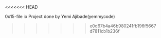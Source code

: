 <<<<<<< HEAD

0x15-file io Project done by Yemi Ajibade(yemmycode)

>>>>>>> e0d67b4a46b980241fb196f5667d7811cb1b236f
